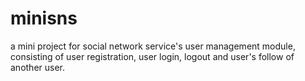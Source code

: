 # minisns
a mini project for social network service's user management module, consisting of user registration, user login, logout and user's follow of another user.
